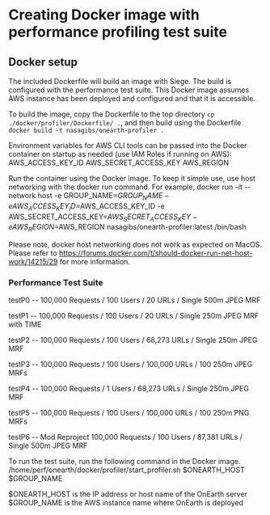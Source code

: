 # Creating Docker image with performance profiling test suite

## Docker setup

The included Dockerfile will build an image with Siege. The build is configured
with the performance test suite.  This Docker image assumes AWS instance has been 
deployed and configured and that it is accessible.

To build the image, copy the Dockerfile to the top directory `cp ./docker/profiler/Dockerfile/ .`, and then build using the Dockerfile `docker build -t nasagibs/onearth-profiler .` 

Environment variables for AWS CLI tools can be passed into the Docker container on startup as needed (use IAM Roles if running on AWS):
AWS_ACCESS_KEY_ID
AWS_SECRET_ACCESS_KEY
AWS_REGION

Run the container using the Docker image. To keep it simple use, use host networking with the docker run command.
For example, 
docker run -it --network host -e GROUP_NAME=$GROUP_NAME -e AWS_ACCESS_KEY_ID=$AWS_ACCESS_KEY_ID -e AWS_SECRET_ACCESS_KEY=$AWS_SECRET_ACCESS_KEY -e AWS_REGION=$AWS_REGION nasagibs/onearth-profiler:latest /bin/bash

Please note, docker host networking does not work as expected on MacOS.  Please refer
to https://forums.docker.com/t/should-docker-run-net-host-work/14215/29 for more 
information.

### Performance Test Suite

testP0 -- 100,000 Requests / 100 Users / 20 URLs / Single 500m JPEG MRF

testP1 -- 100,000 Requests / 100 Users / 20 URLs / Single 250m JPEG MRF with TIME

testP2 -- 100,000 Requests / 100 Users / 68,273 URLs / Single 250m JPEG MRF

testP3 -- 100,000 Requests / 100 Users / 100,000 URLs / 100 250m JPEG MRFs

testP4 -- 100,000 Requests / 1 Users / 68,273 URLs / Single 250m JPEG MRF

testP5 -- 100,000 Requests / 100 Users / 100,000 URLs / 100 250m PNG MRFs

testP6 -- Mod Reproject 100,000 Requests / 100 Users / 87,381 URLs / Single 500m JPEG MRF

To run the test suite, run the following command in the Docker image.
/home/perf/onearth/docker/profiler/start_profiler.sh $ONEARTH_HOST $GROUP_NAME

$ONEARTH_HOST is the IP address or host name of the OnEarth server
$GROUP_NAME is the AWS instance name where OnEarth is deployed
